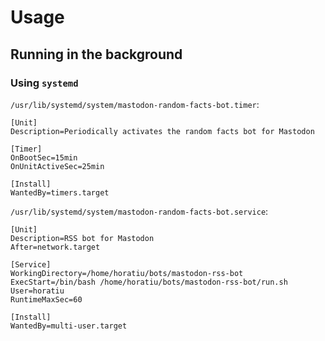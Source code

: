 # Usage

## Running in the background

### Using `systemd`

`/usr/lib/systemd/system/mastodon-random-facts-bot.timer`:
```gitconfig
[Unit]
Description=Periodically activates the random facts bot for Mastodon

[Timer]
OnBootSec=15min
OnUnitActiveSec=25min

[Install]
WantedBy=timers.target
```

`/usr/lib/systemd/system/mastodon-random-facts-bot.service`:
```gitconfig
[Unit]
Description=RSS bot for Mastodon
After=network.target

[Service]
WorkingDirectory=/home/horatiu/bots/mastodon-rss-bot
ExecStart=/bin/bash /home/horatiu/bots/mastodon-rss-bot/run.sh
User=horatiu
RuntimeMaxSec=60

[Install]
WantedBy=multi-user.target
```
